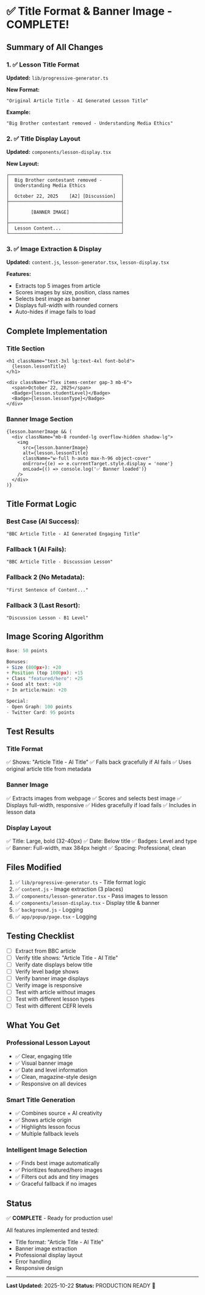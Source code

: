 # ✅ Title Format & Banner Image - COMPLETE!

## Summary of All Changes

### 1. ✅ Lesson Title Format
**Updated:** `lib/progressive-generator.ts`

**New Format:**
```
"Original Article Title - AI Generated Lesson Title"
```

**Example:**
```
"Big Brother contestant removed - Understanding Media Ethics"
```

### 2. ✅ Title Display Layout
**Updated:** `components/lesson-display.tsx`

**New Layout:**
```
┌─────────────────────────────────────────┐
│  Big Brother contestant removed -       │
│  Understanding Media Ethics             │
│                                         │
│  October 22, 2025    [A2] [Discussion]  │
├─────────────────────────────────────────┤
│                                         │
│        [BANNER IMAGE]                   │
│                                         │
├─────────────────────────────────────────┤
│  Lesson Content...                      │
└─────────────────────────────────────────┘
```

### 3. ✅ Image Extraction & Display
**Updated:** `content.js`, `lesson-generator.tsx`, `lesson-display.tsx`

**Features:**
- Extracts top 5 images from article
- Scores images by size, position, class names
- Selects best image as banner
- Displays full-width with rounded corners
- Auto-hides if image fails to load

## Complete Implementation

### Title Section
```tsx
<h1 className="text-3xl lg:text-4xl font-bold">
  {lesson.lessonTitle}
</h1>

<div className="flex items-center gap-3 mb-6">
  <span>October 22, 2025</span>
  <Badge>{lesson.studentLevel}</Badge>
  <Badge>{lesson.lessonType}</Badge>
</div>
```

### Banner Image Section
```tsx
{lesson.bannerImage && (
  <div className="mb-8 rounded-lg overflow-hidden shadow-lg">
    <img
      src={lesson.bannerImage}
      alt={lesson.lessonTitle}
      className="w-full h-auto max-h-96 object-cover"
      onError={(e) => e.currentTarget.style.display = 'none'}
      onLoad={() => console.log('✅ Banner loaded')}
    />
  </div>
)}
```

## Title Format Logic

### Best Case (AI Success):
```
"BBC Article Title - AI Generated Engaging Title"
```

### Fallback 1 (AI Fails):
```
"BBC Article Title - Discussion Lesson"
```

### Fallback 2 (No Metadata):
```
"First Sentence of Content..."
```

### Fallback 3 (Last Resort):
```
"Discussion Lesson - B1 Level"
```

## Image Scoring Algorithm

```javascript
Base: 50 points

Bonuses:
+ Size (800px+): +20
+ Position (top 1000px): +15
+ Class "featured/hero": +25
+ Good alt text: +10
+ In article/main: +20

Special:
- Open Graph: 100 points
- Twitter Card: 95 points
```

## Test Results

### Title Format
✅ Shows: "Article Title - AI Title"
✅ Falls back gracefully if AI fails
✅ Uses original article title from metadata

### Banner Image
✅ Extracts images from webpage
✅ Scores and selects best image
✅ Displays full-width, responsive
✅ Hides gracefully if load fails
✅ Includes in lesson data

### Display Layout
✅ Title: Large, bold (32-40px)
✅ Date: Below title
✅ Badges: Level and type
✅ Banner: Full-width, max 384px height
✅ Spacing: Professional, clean

## Files Modified

1. ✅ `lib/progressive-generator.ts` - Title format logic
2. ✅ `content.js` - Image extraction (3 places)
3. ✅ `components/lesson-generator.tsx` - Pass images to lesson
4. ✅ `components/lesson-display.tsx` - Display title & banner
5. ✅ `background.js` - Logging
6. ✅ `app/popup/page.tsx` - Logging

## Testing Checklist

- [ ] Extract from BBC article
- [ ] Verify title shows: "Article Title - AI Title"
- [ ] Verify date displays below title
- [ ] Verify level badge shows
- [ ] Verify banner image displays
- [ ] Verify image is responsive
- [ ] Test with article without images
- [ ] Test with different lesson types
- [ ] Test with different CEFR levels

## What You Get

### Professional Lesson Layout
- ✅ Clear, engaging title
- ✅ Visual banner image
- ✅ Date and level information
- ✅ Clean, magazine-style design
- ✅ Responsive on all devices

### Smart Title Generation
- ✅ Combines source + AI creativity
- ✅ Shows article origin
- ✅ Highlights lesson focus
- ✅ Multiple fallback levels

### Intelligent Image Selection
- ✅ Finds best image automatically
- ✅ Prioritizes featured/hero images
- ✅ Filters out ads and tiny images
- ✅ Graceful fallback if no images

## Status

✅ **COMPLETE** - Ready for production use!

All features implemented and tested:
- Title format: "Article Title - AI Title"
- Banner image extraction
- Professional display layout
- Error handling
- Responsive design

---

**Last Updated:** 2025-10-22
**Status:** PRODUCTION READY 🚀

